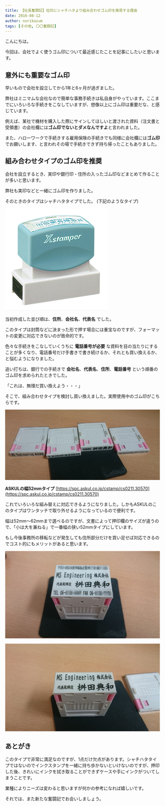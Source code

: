 ```yaml
---
title: 【社長奮闘記】社印にシャチハタより組み合わせゴム印を推奨する理由
date: 2016-08-12
author: norikazum
tags: [その他, 〇〇奮闘記]
---
```


こんにちは。

今回は、会社でよく使うゴム印について最近感じたことを記事にしたいと思います。

## 意外にも重要なゴム印
早いもので会社を設立してから1年と6ヶ月が過ぎました。

弊社はミニマムな会社なので簡単な事務手続きは私自身がやっています。ここまでにいろいろな手続きをこなしていますが、想像以上にゴム印は重要だな、と感じています。

例えば、某社で機材を購入した際にサインしてほしいと渡された資料（注文書と受領書）の会社欄には**ゴム印でないとダメなんですよ**と言われました。

また、ハローワークで手続きする雇用保険の手続きでも同様に会社欄には**ゴム印**でお願いします、と言われその場で手続きできず持ち帰ったこともありました。

## 組み合わせタイプのゴム印を推奨
会社を設立するとき、実印や銀行印・住所の入ったゴム印などまとめて作ることが多いと思います。

弊社も実印などと一緒にゴム印を作りました。

そのときのタイプはシャチハタタイプでした。
(下記のようなタイプ)

![2016-08-06_00h28_59](images/recommendation-for-company-rubber-stamps-1.png)

当初作成した並び順は、**住所**、**会社名**、**代表名** でした。

このタイプは封筒などに決まった形で押す場合には重宝なのですが、フォーマットの変更に対応できないのが致命的です。

色々な手続きをこなしていくうちに **電話番号が必要** な資料を目の当たりにすることが多くなり、電話番号だけ手書きで書き続けるか、それとも買い換えるか、と悩むようになりました。

追い打ちは、銀行での手続きで **会社名**、**代表名**、**住所**、**電話番号** という順番のゴム印を求められたときでした。

「これは、無理だ買い換えよう・・・」

そこで、組み合わせタイプを検討し買い換えました。実際使用中のゴム印がこちらです。

![DSC_0172](images/recommendation-for-company-rubber-stamps-2.jpg)

**ASKULの幅52mmタイプ**
[https://spc.askul.co.jp/cstamp/cs0211.30570](https://spc.askul.co.jp/cstamp/cs0211.30570)

これでいろいろな組み替えに対応できるようになりました。しかもASKULのこのタイプはワンタッチで取り外せるようになっているので便利です。

幅は52mm～62mmまで選べるのですが、文書によって押印欄のサイズが違うので、「小は大を兼ねる」で一番幅の狭い52mmタイプにしています。

もし今後事務所の移転などが発生しても住所部分だけを買い足せば対応できるのでコスト的にもメリットがあると思います。

![DSC_0171](images/recommendation-for-company-rubber-stamps-3.jpg)

![DSC_0173](images/recommendation-for-company-rubber-stamps-4.jpg)

## あとがき
このタイプで非常に満足なのですが、1点だけ欠点があります。シャチハタタイプではないのでインクスタンプを一緒に持ち歩かないといけないのですが、押印した後、きれいにインクを拭き取ることができずケースや手にインクがついてしまうことです。

業種によりニーズは変わると思いますが何かの参考になれば嬉しいです。

それでは、また新たな奮闘記でお会いしましょう。